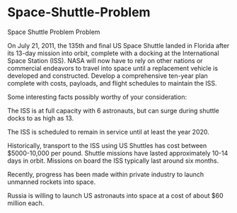 # Space-Shuttle-Problem
Space Shuttle Problem
Problem	 
 	
On July 21, 2011, the 135th and final US Space Shuttle landed in Florida after its 13-day mission into orbit, complete with a docking at the International Space Station (ISS). NASA will now have to rely on other nations or commercial endeavors to travel into space until a replacement vehicle is developed and constructed. Develop a comprehensive ten-year plan complete with costs, payloads, and flight schedules to maintain the ISS.

Some interesting facts possibly worthy of your consideration:

The ISS is at full capacity with 6 astronauts, but can surge during shuttle docks to as high as 13.

The ISS is scheduled to remain in service until at least the year 2020.

Historically, transport to the ISS using US Shuttles has cost between $5000-10,000 per pound. Shuttle missions have lasted approximately 10-14 days in orbit. Missions on board the ISS typically last around six months.

Recently, progress has been made within private industry to launch unmanned rockets into space.

Russia is willing to launch US astronauts into space at a cost of about $60 million each.
